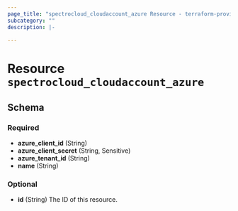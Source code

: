 ```yaml
---
page_title: "spectrocloud_cloudaccount_azure Resource - terraform-provider-spectrocloud"
subcategory: ""
description: |-
  
---
```


# Resource `spectrocloud_cloudaccount_azure`





## Schema

### Required

- **azure_client_id** (String)
- **azure_client_secret** (String, Sensitive)
- **azure_tenant_id** (String)
- **name** (String)

### Optional

- **id** (String) The ID of this resource.


